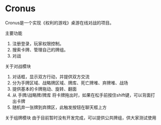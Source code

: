 # Cronus
Cronus是一个实现《权利的游戏》桌游在线对战的项目。

主要功能
1. 注册登录，玩家权限控制。
2. 搜索卡牌、管理自己的牌组。
3. 对战

关于对战模块
1. 对话框，显示双方行动，并提供双方交流
2. 分为手牌区域、战略牌区域、牌库、死亡牌堆、弃牌堆、战场
3. 提供基本的卡牌拖动、旋转、翻面
4. 从 手牌/战略牌/牌库 将卡牌拖出时，如果在松手前按住shift键，可以背面打出卡牌
5. 随机弃一张牌到弃牌区，此触发按钮在聊天框上方


关于组牌模块
由于目前暂时没有开发完成，可以提供公共牌组，供大家测试使用
